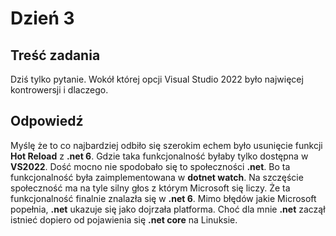 # Dzień 3

## Treść zadania
Dziś tylko pytanie.
Wokół której opcji Visual Studio 2022 było najwięcej kontrowersji i dlaczego.

## Odpowiedź
Myślę że to co najbardziej odbiło się szerokim echem było usunięcie funkcji **Hot Reload** z **.net 6**.
Gdzie taka funkcjonalność byłaby tylko dostępna w **VS2022**. Dość mocno nie spodobało się to społeczności **.net**. Bo ta funkcjonalność była zaimplementowana w **dotnet watch**. Na szczęście społeczność ma na tyle silny głos z którym Microsoft się liczy. Że ta funkcjonalność finalnie znalazła się w **.net 6**. 
Mimo błędów jakie Microsoft popełnia, **.net** ukazuje się jako dojrzała platforma. Choć dla mnie 
**.net** zaczął istnieć dopiero od pojawienia się **.net core** na Linuksie.
